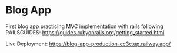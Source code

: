 # Blog App 

First blog app practicing MVC implementation with rails following RAILSGUIDES: https://guides.rubyonrails.org/getting_started.html

Live Deployment: https://blog-app-production-ec3c.up.railway.app/